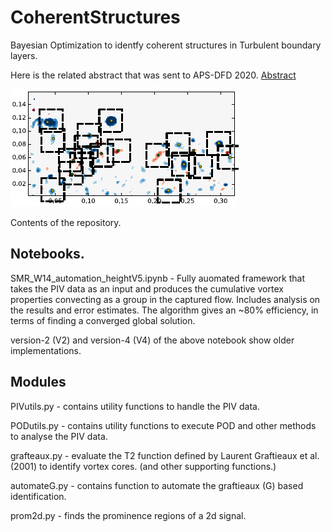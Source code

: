 # CoherentStructures
Bayesian Optimization to identfy coherent structures in Turbulent boundary layers. 

Here is the related abstract that was sent to APS-DFD 2020. [Abstract](https://meetings.aps.org/Meeting/DFD20/Session/P18.21)

![](https://github.com/kommalapatisahil/CoherentStructures/blob/master/dd.PNG)

Contents of the repository. 
## Notebooks.

SMR_W14_automation_heightV5.ipynb - Fully auomated framework that takes the PIV data as an input and produces the cumulative vortex properties convecting as a group in the captured flow. Includes analysis on the results and error estimates. The algorithm gives an ~80% efficiency, in terms of finding a converged global solution. 

version-2 (V2) and version-4 (V4) of the above notebook show older implementations.

## Modules

PIVutils.py - contains utility functions to handle the PIV data. 

PODutils.py - contains utility functions to execute POD and other methods to analyse the PIV data. 

grafteaux.py - evaluate the T2 function defined by Laurent Graftieaux et al. (2001) to identify vortex cores. (and other supporting functions.)

automateG.py - contains function to automate the graftieaux (G) based identification. 

prom2d.py - finds the prominence regions of a 2d signal.


